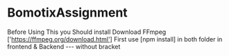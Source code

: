 # BomotixAssignment
Before Using This you Should install Download FFmpeg ['https://ffmpeg.org/download.html']
First use [npm install] in both folder in frontend & Backend  --- without bracket
